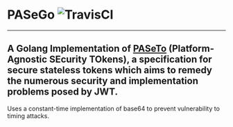 # PASeGo ![TravisCI](https://travis-ci.org/mcaveniathor/PASeGo.svg?branch=master)
---
A Golang Implementation of [PASeTo](https://github.com/paragonie/paseto) (Platform-Agnostic SEcurity TOkens), a specification for secure stateless tokens which aims to remedy the numerous security and implementation problems posed by JWT. 
---
Uses a constant-time implementation of base64 to prevent vulnerability to timing attacks.


